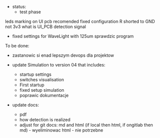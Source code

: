 - status:
	- test phase

leds marking on UI pcb recomended
fixed configuration R shorted to GND not 3v3
what is UI_PCB detection signal
  

- fixed settings for WaveLight with 125um
sprawdzic program

To be done:
- zastanowic si enad lepszym devops dla projektow

- update Simulation to version 04 that includes:
	- startup settings 
	- switches visualisation
	- First startup
	- fixed setup simulation
	- poprawic dokumentacje
- update docs: 
	- pdf
	- how detection is realized
	- adjust for git docs: md and html (if local then html, if ongitlab then md) - wyeliminowac html - nie potrzebne